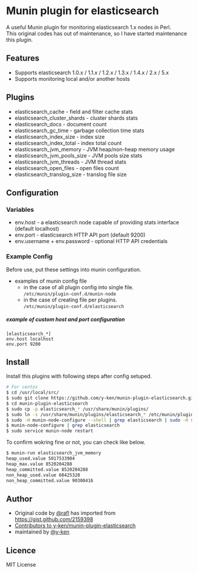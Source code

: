 # Munin plugin for elasticsearch

A useful Munin plugin for monitoring elasticsearch 1.x nodes in Perl.<br />
This original codes has out of maintenance, so I have started maintenance this plugin.

## Features

* Supports elasticsearch 1.0.x / 1.1.x / 1.2.x / 1.3.x / 1.4.x / 2.x / 5.x
* Supports monitoring local and/or another hosts

## Plugins

* elasticsearch_cache - field and filter cache stats
* elasticsearch_cluster_shards - cluster shards stats
* elasticsearch_docs - document count
* elasticsearch_gc_time - garbage collection time stats
* elasticsearch_index_size - index size
* elasticsearch_index_total - index total count
* elasticsearch_jvm_memory - JVM heap/non-heap memory usage
* elasticsearch_jvm_pools_size - JVM pools size stats
* elasticsearch_jvm_threads - JVM thread stats
* elasticsearch_open_files - open files count
* elasticsearch_translog_size - translog file size

## Configuration

### Variables

* env.host - a elasticsearch node capable of providing stats interface (default localhost)
* env.port - elasticsearch HTTP API port (default 9200)
* env.username + env.password - optional HTTP API credentials

### Example Config

Before use, put these settings into munin configuration.

  * examples of munin config file 
    *  in the case of all plugin config into single file.<br />
      `/etc/munin/plugin-conf.d/munin-node`
    * in the case of creating file per plugins.<br />
      `/etc/munin/plugin-conf.d/elasticsearch`

##### example of custom host and port configuration

```
[elasticsearch_*]
env.host localhost
env.port 9200
```

## Install

Install this plugins with following steps after config setuped.

```sh
# For centos
$ cd /usr/local/src/
$ sudo git clone https://github.com/y-ken/munin-plugin-elasticsearch.git
$ cd munin-plugin-elasticsearch
$ sudo cp -p elasticsearch_* /usr/share/munin/plugins/
$ sudo ln -s /usr/share/munin/plugins/elasticsearch_* /etc/munin/plugins/
$ sudo -H munin-node-configure --shell | grep elasticsearch | sudo -H sh
$ munin-node-configure | grep elasticsearch
$ sudo service munin-node restart
```

To confirm wokring fine or not, you can check like below.

```sh
$ munin-run elasticsearch_jvm_memory
heap_used.value 5017533904
heap_max.value 8520204288
heap_committed.value 8520204288
non_heap_used.value 60425328
non_heap_committed.value 90300416
```

## Author

* Original code by [@rafl](https://github.com/rafl) has imported from https://gist.github.com/2159398
* [Contributors to y-ken/munin-plugin-elasticsearch](https://github.com/y-ken/munin-plugin-elasticsearch/graphs/contributors)
* maintained by [@y-ken](https://github.com/y-ken)

## Licence

MIT License
